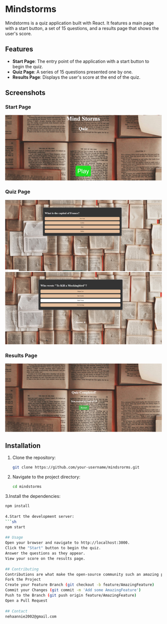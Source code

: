 # Mindstorms

Mindstorms is a quiz application built with React. It features a main page with a start button, a set of 15 questions, and a results page that shows the user's score.

## Features

- **Start Page**: The entry point of the application with a start button to begin the quiz.
- **Quiz Page**: A series of 15 questions presented one by one.
- **Results Page**: Displays the user's score at the end of the quiz.

## Screenshots

### Start Page<br>
![Start Page](images/main.png)<br>
### Quiz Page<br>
![Quiz Page](images/page1.png)<br>
![Quiz Page](images/page2.png)<br>
### Results Page<br>
![Results Page](images/result.png)

## Installation

1. Clone the repository:
   ```sh
   git clone https://github.com/your-username/mindsrorms.git

2. Navigate to the project directory:
   ```sh
   cd mindstorms

3.Install the dependencies:
   ```sh
   npm install

4.Start the development server:
   ```sh
   npm start

## Usage
Open your browser and navigate to http://localhost:3000.
Click the "Start" button to begin the quiz.
Answer the questions as they appear.
View your score on the results page.

## Contributing
Contributions are what make the open-source community such an amazing place to be, learn, and create. Any contributions you make are greatly appreciated.<br>
Fork the Project
Create your Feature Branch (git checkout -b feature/AmazingFeature)
Commit your Changes (git commit -m 'Add some AmazingFeature')
Push to the Branch (git push origin feature/AmazingFeature)
Open a Pull Request

## Contact
nehaannie2002@gmail.com


